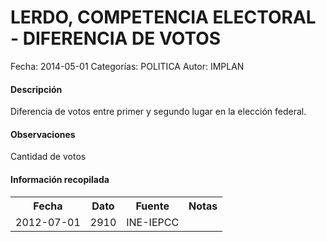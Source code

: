LERDO, COMPETENCIA ELECTORAL - DIFERENCIA DE VOTOS
=====

Fecha: 2014-05-01
Categorías: POLITICA
Autor: IMPLAN

#### Descripción

Diferencia de votos entre primer y segundo lugar en la elección federal.

#### Observaciones

Cantidad de votos

#### Información recopilada

<table class="table table-hover table-bordered">
  <tr><th>Fecha</th><th>Dato</th><th>Fuente</th><th>Notas</th></tr>
  <tr><td>2012-07-01</td><td>2910</td><td>INE-IEPCC</td><td></td></tr>
</table>
